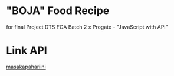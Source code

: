 # "BOJA" Food Recipe
for final Project DTS FGA Batch 2 x Progate -  "JavaScript with API"

# Link API
[masakapahariini](https://github.com/tomorisakura/unofficial-masakapahariini-api)
